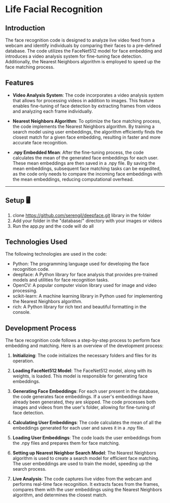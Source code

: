 # Life Facial Recognition 

## Introduction

The face recognition code is designed to analyze live video feed from a webcam and identify individuals by comparing their faces to a pre-defined database. The code utilizes the FaceNet512 model for face embedding and introduces a video analysis system for fine-tuning face detection. Additionally, the Nearest Neighbors algorithm is employed to speed up the face matching process.

## Features

- **Video Analysis System**: The code incorporates a video analysis system that allows for processing videos in addition to images. This feature enables fine-tuning of face detection by extracting frames from videos and analyzing each frame individually.

- **Nearest Neighbors Algorithm**: To optimize the face matching process, the code implements the Nearest Neighbors algorithm. By training a search model using user embeddings, the algorithm efficiently finds the closest match for a given face embedding, resulting in faster and more accurate face recognition.

- **.npy Embedded Mean**: After the fine-tuning process, the code calculates the mean of the generated face embeddings for each user. These mean embeddings are then saved in a .npy file. By saving the mean embeddings, subsequent face matching tasks can be expedited, as the code only needs to compare the incoming face embeddings with the mean embeddings, reducing computational overhead.

****

## Setup 🖥️

1) clone https://github.com/serengil/deepface.git library in the folder
2) Add your folder in the "database/" directory with your images or videos
3) Run the app.py and the code will do all 

## Technologies Used

The following technologies are used in the code:

- Python: The programming language used for developing the face recognition code.
- deepface: A Python library for face analysis that provides pre-trained models and utilities for face recognition tasks.
- OpenCV: A popular computer vision library used for image and video processing.
- scikit-learn: A machine learning library in Python used for implementing the Nearest Neighbors algorithm.
- rich: A Python library for rich text and beautiful formatting in the console.

## Development Process

The face recognition code follows a step-by-step process to perform face embedding and matching. Here is an overview of the development process:

1. **Initializing**: The code initializes the necessary folders and files for its operation.

2. **Loading FaceNet512 Model**: The FaceNet512 model, along with its weights, is loaded. This model is responsible for generating face embeddings.

3. **Generating Face Embeddings**: For each user present in the database, the code generates face embeddings. If a user's embeddings have already been generated, they are skipped. The code processes both images and videos from the user's folder, allowing for fine-tuning of face detection.

4. **Calculating User Embeddings**: The code calculates the mean of all the embeddings generated for each user and saves it in a .npy file.

5. **Loading User Embeddings**: The code loads the user embeddings from the .npy files and prepares them for face matching.

6. **Setting up Nearest Neighbor Search Model**: The Nearest Neighbors algorithm is used to create a search model for efficient face matching. The user embeddings are used to train the model, speeding up the search process.

7. **Live Analysis**: The code captures live video from the webcam and performs real-time face recognition. It extracts faces from the frames, compares them with the user embeddings using the Nearest Neighbors algorithm, and determines the closest match.
